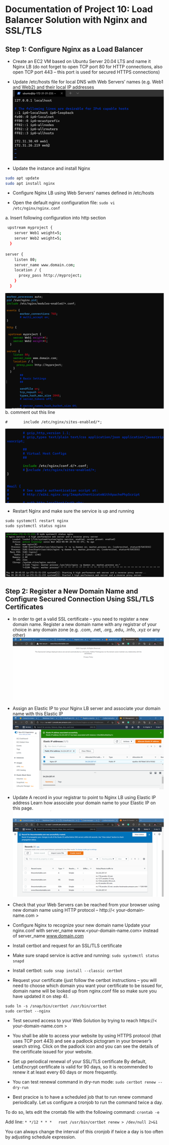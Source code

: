 # Documentation of Project 10: Load Balancer Solution with Nginx and SSL/TLS

## Step 1: Configure Nginx as a Load Balancer

- Create an EC2 VM based on Ubuntu Server 20.04 LTS and name it Nginx LB (do not forget to open TCP port 80 for HTTP connections, also open TCP port 443 – this port is used for secured HTTPS connections)

- Update /etc/hosts file for local DNS with Web Servers’ names (e.g. Web1 and Web2) and their local IP addresses
![etc-host](./images/etc-host.PNG)

- Update the instance and install Nginx

```sh
sudo apt update
sudo apt install nginx
```

- Configure Nginx LB using Web Servers’ names defined in /etc/hosts

- Open the default nginx configuration file: `sudo vi /etc/nginx/nginx.conf`

a. Insert following configuration into http section

```sh
 upstream myproject {
    server Web1 weight=5;
    server Web2 weight=5;
  }

server {
    listen 80;
    server_name www.domain.com;
    location / {
      proxy_pass http://myproject;
    }
  }
```
![http](./images/http.PNG)
b. comment out this line
```
#       include /etc/nginx/sites-enabled/*;
```
![commented-out](./images/commented-out.PNG)

- Restart Nginx and make sure the service is up and running
```
sudo systemctl restart nginx
sudo systemctl status nginx
```
![nginx-running](./images/nginx-running.PNG)

## Step 2: Register a New Domain Name and Configure Secured Connection Using SSL/TLS Certificates

- In order to get a valid SSL certificate – you need to register a new domain name. Register a new domain name with any registrar of your choice in any domain zone (e.g. .com, .net, .org, .edu, .info, .xyz or any other)
![website](./images/website.PNG)

- Assign an Elastic IP to your Nginx LB server and associate your domain name with this Elastic IP
![elastic-ip](./images/elastic-ip.PNG)

- Update A record in your registrar to point to Nginx LB using Elastic IP address
Learn how associate your domain name to your Elastic IP on this page.
![records](./images/records.PNG)

- Check that your Web Servers can be reached from your browser using new domain name using HTTP protocol – http://< your-domain-name.com >

- Configure Nginx to recognize your new domain name
Update your nginx.conf with server_name www.<your-domain-name.com> instead of server_name www.domain.com

- Install certbot and request for an SSL/TLS certificate

- Make sure snapd service is active and running: `sudo systemctl status snapd`

- Install certbot: `sudo snap install --classic certbot`

- Request your certificate (just follow the certbot instructions – you will need to choose which domain you want your certificate to be issued for, domain name will be looked up from nginx.conf file so make sure you have updated it on step 4).

```
sudo ln -s /snap/bin/certbot /usr/bin/certbot
sudo certbot --nginx
```

- Test secured access to your Web Solution by trying to reach https://< your-domain-name.com >

- You shall be able to access your website by using HTTPS protocol (that uses TCP port 443) and see a padlock pictogram in your browser’s search string.
Click on the padlock icon and you can see the details of the certificate issued for your website.

- Set up periodical renewal of your SSL/TLS certificate
By default, LetsEncrypt certificate is valid for 90 days, so it is recommended to renew it at least every 60 days or more frequently.

- You can test renewal command in dry-run mode: `sudo certbot renew --dry-run`

- Best pracice is to have a scheduled job that to run renew command periodically. Let us configure a cronjob to run the command twice a day.

To do so, lets edit the crontab file with the following command: `crontab -e`

Add line: `* */12 * * *   root /usr/bin/certbot renew > /dev/null 2>&1`

You can always change the interval of this cronjob if twice a day is too often by adjusting schedule expression.

